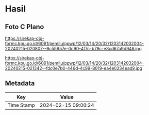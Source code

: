 # Hasil

## Foto C Plano

https://sirekap-obj-formc.kpu.go.id/6091/pemilu/ppwp/12/03/14/20/32/1203142032004-20240215-020807--9c55957e-0c90-4f7c-b79c-e3cd67a9d946.jpg

https://sirekap-obj-formc.kpu.go.id/6091/pemilu/ppwp/12/03/14/20/32/1203142032004-20240215-021342--fdc0e7b0-446d-4c99-8019-ea4e0234ead9.jpg


## Metadata

| Key        | Value               |
| ---------- | ------------------- |
| Time Stamp | 2024-02-15 09:00:24 |



